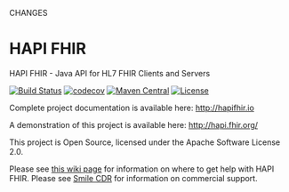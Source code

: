 CHANGES

HAPI FHIR
=========

HAPI FHIR - Java API for HL7 FHIR Clients and Servers

[![Build Status](https://dev.azure.com/jamesagnew214/jamesagnew214/_apis/build/status/jamesagnew.hapi-fhir?branchName=master)](https://dev.azure.com/jamesagnew214/jamesagnew214/_build/latest?definitionId=1&branchName=master)
[![codecov](https://codecov.io/gh/jamesagnew/hapi-fhir/branch/master/graph/badge.svg)](https://codecov.io/gh/jamesagnew/hapi-fhir)
[![Maven Central](https://maven-badges.herokuapp.com/maven-central/ca.uhn.hapi.fhir/hapi-fhir-base/badge.svg)](http://search.maven.org/#search|ga|1|ca.uhn.hapi.fhir)
[![License](https://img.shields.io/badge/license-apache%202.0-60C060.svg)](https://hapifhir.io/hapi-fhir/license.html)

Complete project documentation is available here:
http://hapifhir.io

A demonstration of this project is available here:
http://hapi.fhir.org/

This project is Open Source, licensed under the Apache Software License 2.0.

Please see [this wiki page](https://github.com/jamesagnew/hapi-fhir/wiki/Getting-Help) for information on where to get help with HAPI FHIR. Please see [Smile CDR](https://smilecdr.com) for information on commercial support.
